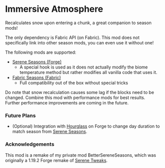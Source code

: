 Immersive Atmosphere
====================

Recalculates snow upon entering a chunk, a great companion to season mods!

The only dependency is Fabric API (on Fabric). This mod does not specifically link into other season mods, you can even
use it without one!

The following mods are supported:

- [Serene Seasons (Forge)][1]
  - A special hook is used as it does not actually modify the biome temperature method but rather modifies all vanilla code that uses it.
- [Fabric Seasons (Fabric)][2]
  - Full compatibility out of the box without special tricks

Do note that snow recalculation causes some lag if the blocks need to be changed. Combine this mod with performance mods
for best results. Further performance improvements are coming in the future.

### Future Plans

- (Optional) Integration with [Hourglass][3] on Forge to change day duration to match season from [Serene Seasons][1].

### Acknowledgements

This mod is a remake of my private mod BetterSereneSeasons, which was originally a 1.19.2 Forge remake of [Serene Tweaks][4].

[1]: https://curseforge.com/minecraft/mc-mods/serene-seasons
[2]: https://curseforge.com/minecraft/mc-mods/fabric-seasons
[3]: https://www.curseforge.com/minecraft/mc-mods/hourglass
[4]: https://github.com/FIREdog5/SereneTweaks
